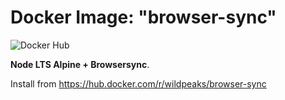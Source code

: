 # Docker Image: "browser-sync"

![Docker Hub](https://img.shields.io/github/v/release/wildpeaks/docker-browser-sync.svg?label=Release&logo=docker&logoColor=eceff4&colorA=4c566a&colorB=11abfb)

**Node LTS Alpine + Browsersync**.

Install from https://hub.docker.com/r/wildpeaks/browser-sync

